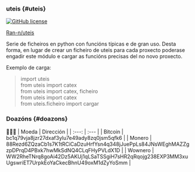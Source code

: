### uteis {#uteis}
[![GitHub license](https://img.shields.io/github/license/Ran-n/uteis)](https://github.com/Ran-n/uteis/blob/master/LICENSE)

[Ran-n/uteis](https://github.com/Ran-n/uteis)

Serie de ficheiros en python con funcións típicas e de gran uso.
Desta forma, en lugar de crear un ficheiro de uteis para cada proxecto poderase engadir este módulo e cargar as funcións precisas del no novo proxecto.

Exemplo de carga:  
> import uteis  
> from uteis import catex  
> from uteis import catex, ficheiro  
> from uteis import catex  
> from uteis.ficheiro import cargar  

### Doazóns {#doazons}
🙇🙇‍♀
| Moeda     | Dirección                                                                                         |
| :---:     | :---                                                                                              |
| Bitcoin   | bc1q79vja8jzr27dxaf3ylu7e49ady8zq0jsm5qfk6                                                        |
| Monero    | 88Rezd6ZQzaCb1s7K1tRCiCaDzuHrfYsn4q348jJuePpLs84JNsWEghMAZZgzpDPrqD4PBxk7hwMkSdNQ4CLqFHyPVLdX1D   |
| Wownero   | WW2RheTNrq8goAi42Dz5AKUj1qLSaTSSgiH7sHR2qRqojg238EXP3MM3xuUgswriET7UrpkEoYaCkecBhnU49oxM1dZyYoSmm |
